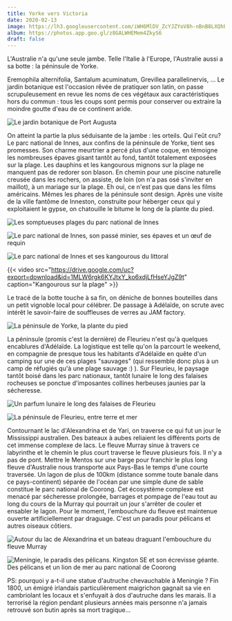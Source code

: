```yaml
---
title: Yorke vers Victoria
date: 2020-02-13
image: https://lh3.googleusercontent.com/iWH6MlDV_ZcYJZYoV8h-nBnB8LXQhbtf-mWOAMEuk-DIbSmF5YzdcNmH3eF36OZD541suvmD65KO70BSuaprHspfr7jh8YpMYyqrj5R3ITN7zMO1JRnQRfMUWw5GkapHRUKncViGr0E
album: https://photos.app.goo.gl/z8GALWHEMem4ZkyS6
draft: false
---
```


L'Australie n'a qu'une seule jambe. Telle l'Italie à l'Europe, l'Australie aussi a sa botte : la péninsule de Yorke.

Eremophila alternifolia, Santalum acuminatum, Grevillea parallelinervis, ... Le jardin botanique est l'occasion rêvée de pratiquer son latin, on passe scrupuleusement en revue les noms de ces végétaux aux caractéristiques hors du commun : tous les coups sont permis pour conserver ou extraire la moindre goutte d'eau de ce continent aride.

![Le jardin botanique de Port Augusta](https://lh3.googleusercontent.com/VsXxY98FfYcti0e2mYPvLVeRj67Jxe0uoQ5J8-LbIBtbAxJNWhhJaW7PBvfUwvzPD3aBMKQO6XgMFHI34cGZMr-F9HXd764PglqqQaXybWMec2RH2ncZItqATZy38ocnWjN7flS9hz4)

On atteint la partie la plus séduisante de la jambe : les orteils. Qui l'eût cru? Le parc national de Innes, aux confins de la péninsule de Yorke, tient ses promesses. Son charme meurtrier a percé plus d'une coque, en témoigne les nombreuses épaves gisant tantôt au fond, tantôt totalement exposées sur la plage. Les dauphins et les kangourous mignons sur la plage ne manquent pas de redorer son blason. En chemin pour une piscine naturelle creusée dans les rochers, on assiste, de loin (on n'a pas osé s'inviter en maillot), à un mariage sur la plage. Eh oui, ce n'est pas que dans les films américains. Mêmes les phares de la péninsule sont design. Après une visite de la ville fantôme de Inneston, construite pour héberger ceux qui y exploitaient le gypse, on chatouille le bitume le long de la plante du pied.

![Les somptueuses plages du parc national de Innes](https://lh3.googleusercontent.com/U8EPJlQFdqDVGjbDpNF0wsTx_MYGol2OKWK4u1j0ZJVQvqoAfAmy0DPTekzmpWr25EvweFwR1LdcBYQ7gxvWua6f9le4Mwxkp5MnXyBbHXrpbHx-Wy-jUee1nRwdnwHUP8UERElLz0o)

![Le parc national de Innes, son passé minier, ses épaves et un œuf de requin](https://lh3.googleusercontent.com/lkBwJuuWw27M8-vSt2nP16FvaVCS4bsWMPEBbcAy7oCDMsj10zJ_Z6gkt9uiBn5ERxJXVhg1MFTM2QkvEvar4wrZzNeOh3bBo6tz6rRrqA8lorNeCqCk7ycdqLRpxffa7wcNd6ivyqQ)

![Le parc national de Innes et ses kangourous du littoral](https://lh3.googleusercontent.com/INbxSxtlPd4cNmNpniKCO8HFNntl1fXKDoatJL9ljIXx22vCSz9FTf4ydhNi4p31-IqUcUVJMe2sLPTbGEBEMfoCPnrERHZ4OOqz-a-2ireQBwWcgTjkhGrrztRVApVzxxzh-4AJI9w)

{{< video src="https://drive.google.com/uc?export=download&id=1MLW6rgk6KYJtxY_ko6xdjLfHseYJgZ9t" caption="Kangourous sur la plage" >}}

Le tracé de la botte touche à sa fin, on déniche de bonnes bouteilles dans un petit vignoble local pour célébrer. De passage à Adélaïde, on scrute avec intérêt le savoir-faire de souffleuses de verres au JAM factory.

![La péninsule de Yorke, la plante du pied](https://lh3.googleusercontent.com/j1g0TsrGu6tist_Qv6ikYV-1uPJqQ-kciO5wmb8rGH9-WWHyqfUloUyGL2hMLmzUbQzXsFqOC_MtgBGYnBdtdEknC4PelMOJymLh_He3vmWh0SAPlprnj4toxoF0F-mTeIHMfnEpD2Q)

La péninsule (promis c'est la dernière) de Fleurieu n'est qu'à quelques encablures d'Adélaïde. La logistique est telle qu'on la parcourt le weekend, en compagnie de presque tous les habitants d'Adélaïde en quête d'un camping sur une de ces plages "sauvages" (qui ressemble donc plus à un camp de réfugiés qu'à une plage sauvage :) ). Sur Fleurieu, le paysage tantôt boisé dans les parc nationaux, tantôt lunaire le long des falaises rocheuses se ponctue d'imposantes collines herbeuses jaunies par la sécheresse. 

![Un parfum lunaire le long des falaises de Fleurieu](https://lh3.googleusercontent.com/OxFdihvym1zm_ww6ZDqt4J18TdUioZR0XmXpePWssKMCM9coD6k6f1Nbj_QfQX_ytZ9QhJbooifYwL5G2FYazz49X2Ual90onZhpur3UL9KsQy2TY53-NN5tzh_RhbzV1GmUr2AQZRs)

![La péninsule de Fleurieu, entre terre et mer](https://lh3.googleusercontent.com/LwPxPGeYOYVJaneB3Z9Pxwy6aEeYYtxQw4rE8gXZ6fNvyUY_z47YSQbyMLfdm2_vg9qYu9uGYhq1ZL8TjPo-tb0i2tLMZYMQpo4oBlJ5tScqzzAMCEZsHTRerdtwfn2ISz0nuu8SdOM)

Contournant le lac d'Alexandrina et de Yari, on traverse ce qui fut un jour le Mississippi australien. Des bateaux à aubes reliaient les différents ports de cet immense complexe de lacs. Le fleuve Murray sinue à travers ce labyrinthe et le chemin le plus court traverse le fleuve plusieurs fois. Il n'y a pas de pont. Mettre le Mentos sur une barge pour franchir le plus long fleuve d'Australie nous transporte aux Pays-Bas le temps d'une courte traversée. Un lagon de plus de 100km (distance somme toute banale dans ce pays-continent) séparée de l'océan par une simple dune de sable constitue le parc national de Coorong. Cet écosystème complexe est menacé par sécheresse prolongée, barrages et pompage de l'eau tout au long du cours de la Murray qui pourrait un jour s'arrêter de couler et ensabler le lagon. Pour le moment, l'embouchure du fleuve est maintenue ouverte artificiellement par draguage. C'est un paradis pour pélicans et autres oiseaux côtiers.

![Autour du lac de Alexandrina et un bateau draguant  l'embouchure du fleuve Murray](https://lh3.googleusercontent.com/g221RAzV2255CL5qqXyRRa-uFPkkhCPhNXrDvwbrf5ZCd_Uqj4jc00lGIGmR1WpDielotBqlpPwL22nOg6vyp4ciSCS1vxlcRTcQHDHzu1zS2W2mI81Yz-2mDyPM5T7wcSWcqd7GOe8)

![Meningie, le paradis des pélicans. Kingston SE et son écrevisse géante. Des pélicans et un lion de mer au parc national de Coorong](https://lh3.googleusercontent.com/gMfdfbU5LgshTrbPHeeZO8WIOXDnBbKajiHIwC25qIJnHOvqeRxuFX_p_QehYsT8E5hDYsIl3t4HMZXgZyCsx5FyBvz6RGoylbmSohjOxT0fd9QbM3PCgpFnME98AstLzTnXIl1i5pM)

PS: pourquoi y a-t-il une statue d'autruche chevauchable à Meningie ? Fin 1800, un émigré irlandais particulièrement maigrichon gagnait sa vie en cambriolant les locaux et s'enfuyait à dos d'autruche dans les marais. Il a terrorisé la région pendant plusieurs années mais personne n'a jamais retrouvé son butin après sa mort tragique...
